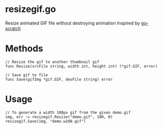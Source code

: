 # resizegif.go

Resize animated GIF file without destroying animation Inspired by [go-scratch](https://github.com/dpup/go-scratch/blob/master/gif-resize)

# Methods

    // Resize the gif to another thumbnail gif
	func Resize(srcFile string, width int, height int) (*gif.GIF, error)
	
	// Save gif to file
	func Save(gifImg *gif.GIF, desFile string) error

# Usage

	// To generate a width 100px gif from the given demo.gif
	img, err := resizegif.Resize("demo.gif", 100, 0)
	resizegif.Save(img, "demo.w100.gif")
	
